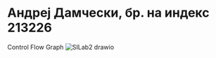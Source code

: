 # Андреј Дамчески, бр. на индекс 213226
 Control Flow Graph 
![SILab2 drawio](https://github.com/damceskiandrej/SI_2023_lab2_213226/assets/127520269/fa79f19c-79ab-4df6-a5a7-976e3c863213)
